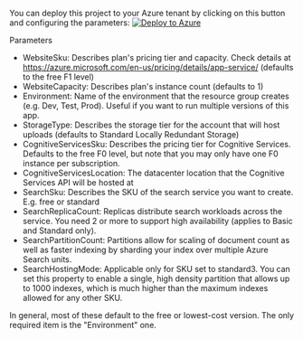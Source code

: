 You can deploy this project to your Azure tenant by clicking on this button and configuring the parameters:
[![Deploy to Azure](https://azuredeploy.net/deploybutton.svg)](https://azuredeploy.net/)

Parameters
* WebsiteSku: Describes plan's pricing tier and capacity. Check details at https://azure.microsoft.com/en-us/pricing/details/app-service/ (defaults to the free F1 level)
* WebsiteCapacity: Describes plan's instance count (defaults to 1)
* Environment: Name of the environment that the resource group creates (e.g. Dev, Test, Prod). Useful if you want to run multiple versions of this app.
* StorageType: Describes the storage tier for the account that will host uploads (defaults to Standard Locally Redundant Storage)
* CognitiveServicesSku: Describes the pricing tier for Cognitive Services. Defaults to the free F0 level, but note that you may only have one F0 instance per subscription.
* CognitiveServicesLocation: The datacenter location that the Cognitive Services API will be hosted at
* SearchSku: Describes the SKU of the search service you want to create. E.g. free or standard
* SearchReplicaCount: Replicas distribute search workloads across the service. You need 2 or more to support high availability (applies to Basic and Standard only).
* SearchPartitionCount: Partitions allow for scaling of document count as well as faster indexing by sharding your index over multiple Azure Search units.
* SearchHostingMode: Applicable only for SKU set to standard3. You can set this property to enable a single, high density partition that allows up to 1000 indexes, which is much higher than the maximum indexes allowed for any other SKU.

In general, most of these default to the free or lowest-cost version. The only required item is the "Environment" one.
